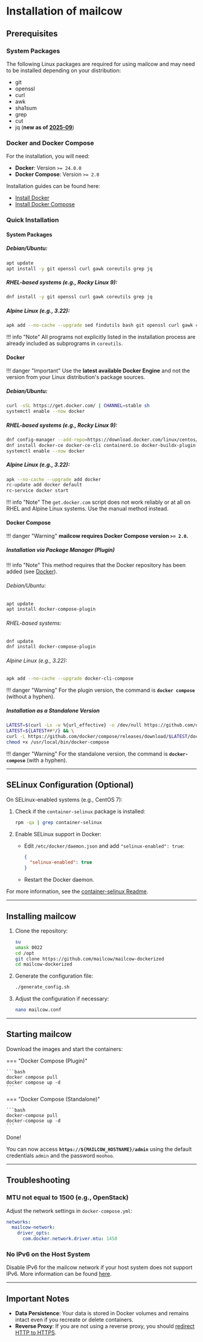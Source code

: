 # Installation of mailcow

## Prerequisites

### System Packages

The following Linux packages are required for using mailcow and may need to be installed depending on your distribution:

- git
- openssl
- curl
- awk
- sha1sum
- grep
- cut
- jq (**new as of [2025-09](https://mailcow.email/posts/2025/release-2025-09/#2025-09-release-10th-september-2025)**)

### Docker and Docker Compose

For the installation, you will need:

- **Docker**: Version `>= 24.0.0`
- **Docker Compose**: Version `>= 2.0`

Installation guides can be found here:

- [Install Docker](https://docs.docker.com/install/)
- [Install Docker Compose](https://docs.docker.com/compose/install/)

### Quick Installation

#### System Packages

##### Debian/Ubuntu:

```bash
apt update
apt install -y git openssl curl gawk coreutils grep jq
```

##### RHEL-based systems (e.g., Rocky Linux 9):
```bash
dnf install -y git openssl curl gawk coreutils grep jq
```

##### Alpine Linux (e.g., 3.22):
```bash
apk add --no-cache --upgrade sed findutils bash git openssl curl gawk coreutils grep jq
```

!!! info "Note"
    All programs not explicitly listed in the installation process are already included as subprograms in `coreutils`.

#### Docker

!!! danger "Important"
    Use the **latest available Docker Engine** and not the version from your Linux distribution's package sources.

##### Debian/Ubuntu:

```bash
curl -sSL https://get.docker.com/ | CHANNEL=stable sh
systemctl enable --now docker
```

##### RHEL-based systems (e.g., Rocky Linux 9):

```bash
dnf config-manager --add-repo=https://download.docker.com/linux/centos/docker-ce.repo
dnf install docker-ce docker-ce-cli containerd.io docker-buildx-plugin docker-compose-plugin
systemctl enable --now docker
```

##### Alpine Linux (e.g., 3.22):

```bash
apk --no-cache --upgrade add docker
rc-update add docker default
rc-service docker start
```

!!! info "Note"
    The `get.docker.com` script does not work reliably or at all on RHEL and Alpine Linux systems. Use the manual method instead.

#### Docker Compose

!!! danger "Warning"
    **mailcow requires Docker Compose version `>= 2.0`.**

##### Installation via Package Manager (Plugin)

!!! info "Note"
    This method requires that the Docker repository has been added (see [Docker](#docker)).

###### Debian/Ubuntu:

```bash
apt update
apt install docker-compose-plugin
```

###### RHEL-based systems:

```bash
dnf update
dnf install docker-compose-plugin
```

###### Alpine Linux (e.g., 3.22):

```bash
apk add --no-cache --upgrade docker-cli-compose
```

!!! danger "Warning"
    For the plugin version, the command is **`docker compose`** (without a hyphen).

##### Installation as a Standalone Version

```bash
LATEST=$(curl -Ls -w %{url_effective} -o /dev/null https://github.com/docker/compose/releases/latest) && \
LATEST=${LATEST##*/} && \
curl -L https://github.com/docker/compose/releases/download/$LATEST/docker-compose-$(uname -s)-$(uname -m) > /usr/local/bin/docker-compose
chmod +x /usr/local/bin/docker-compose
```

!!! danger "Warning"
    For the standalone version, the command is **`docker-compose`** (with a hyphen).

---

## SELinux Configuration (Optional)

On SELinux-enabled systems (e.g., CentOS 7):

1. Check if the `container-selinux` package is installed:

    ```bash
    rpm -qa | grep container-selinux
    ```

2. Enable SELinux support in Docker:

    - Edit `/etc/docker/daemon.json` and add `"selinux-enabled": true`:

      ```json
      {
        "selinux-enabled": true
      }
      ```

    - Restart the Docker daemon.

For more information, see the [container-selinux Readme](https://github.com/containers/container-selinux).

---

## Installing mailcow

1. Clone the repository:

    ```bash
    su
    umask 0022
    cd /opt
    git clone https://github.com/mailcow/mailcow-dockerized
    cd mailcow-dockerized
    ```

2. Generate the configuration file:

    ```bash
    ./generate_config.sh
    ```

3. Adjust the configuration if necessary:

    ```bash
    nano mailcow.conf
    ```

---

## Starting mailcow

Download the images and start the containers:

=== "Docker Compose (Plugin)"

    ```bash
    docker compose pull
    docker compose up -d
    ```

=== "Docker Compose (Standalone)"

    ```bash
    docker-compose pull
    docker-compose up -d
    ```
    
Done!

You can now access **`https://${MAILCOW_HOSTNAME}/admin`**  using the default credentials `admin` and the password `moohoo`.

---

## Troubleshooting

### MTU not equal to 1500 (e.g., OpenStack)

Adjust the network settings in `docker-compose.yml`:

```yaml
networks:
  mailcow-network:
    driver_opts:
      com.docker.network.driver.mtu: 1450
```

### No IPv6 on the Host System

Disable IPv6 for the mailcow network if your host system does not support IPv6. More information can be found [here](../post_installation/firststeps-disable_ipv6.de.md).

---

## Important Notes

- **Data Persistence**: Your data is stored in Docker volumes and remains intact even if you recreate or delete containers.
- **Reverse Proxy**: If you are not using a reverse proxy, you should [redirect HTTP to HTTPS](../manual-guides/u_e-80_to_443.md).
